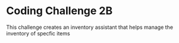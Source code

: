 # Coding Challenge 2B
This challenge creates an inventory assistant that helps manage the inventory of specfic items 
